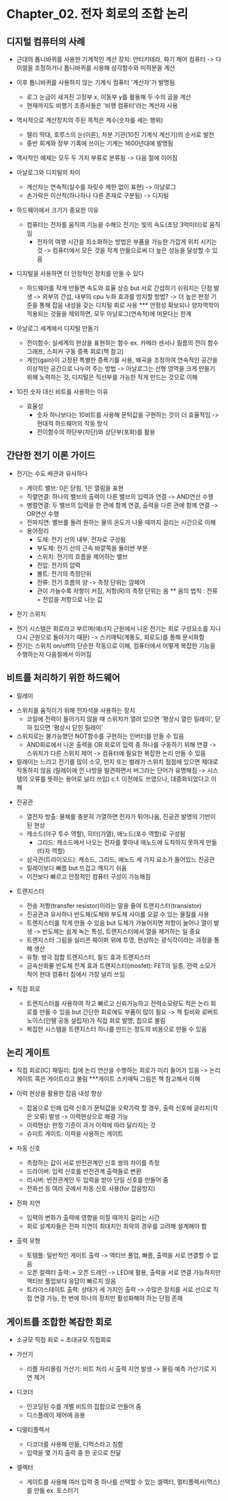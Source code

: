 # Chapter_02. 전자 회로의 조합 논리

## 디지털 컴퓨터의 사례

- 근대의 톱니바퀴를 사용한 기계적인 계산 장치: 안티키테라, 화기 제어 컴퓨터
    -> 다이얼을 조정하거나 톱니바퀴를 사용해 삼각함수와 미적분을 계산

- 이후 톱니바퀴를 사용하지 않는 기계식 컴퓨터 '계산자'가 발명됨
    - 로그 눈금이 새겨진 고정부 x, 이동부 y를 활용해 두 수의 곱을 계산
    - 현재까지도 비행기 조종사들은 '비행 컴퓨터'라는 계산자 사용

- 역사적으로 계산장치의 주된 목적은 계수(숫자를 세는 행위)
    - 탤리 막대, 호루스의 눈(이론), 차분 기관(10진 기계식 계산기)의 순서로 발전
    - 중반 회계와 장부 기록에 쓰이는 기계는 1600년대에 발명됨

- 역사적인 예제는 모두 두 가지 부류로 분류됨 -> 다음 절에 이어짐

* 아날로그와 디지털의 차이
    - 계산자는 연속적(실수를 자릿수 제한 없이 표현) -> 아날로그
    - 손가락은 이산적(하나하나 다른 존재로 구분됨) -> 디지털

* 하드웨어에서 크기가 중요한 이유
    - 컴퓨터는 전자를 움직여 기능을 수해으 전기는 빛의 속도(초당 3억미터)로 움직임
        - 전자의 여행 시간을 최소화하는 방법은 부품을 가능한 가깝게 위치 시키는 것
    -> 컴퓨터에서 모든 것을 작게 만듦으로써 더 높은 성능을 달성할 수 있음

* 디지털을 사용하면 더 안정적인 장치를 만들 수 있다
    - 하드웨어를 작게 만들면 속도와 효율 상승 but 서로 간섭하기 쉬워지는 단점 발생
        -> 외부의 간섭, 내부의 cpu 누화 효과를 방지할 방법? -> 더 높은 판정 기준을 통해 잡음 내성을 갖는 디지털 회로 사용
        *** 안정성 확보되나 양자역학이 적용되는 것들을 제외하면, 모두 아날로그(연속적)에 머문다는 한계

* 아날로그 세계에서 디지털 만들기
    - 전이함수: 실세계의 현상을 표현하는 함수
        ex. 카메라 센서나 필름의 전이 함수 그래프, 스피커 구동 증폭 회로(책 참고)
    - 게인(gain)이 고정된 특별한 증폭기를 사용, 왜곡을 조정하여 연속적인 공간을 이상적인 공간으로 나누어 주는 방법
    -> 아날로그는 선형 영역을 크게 만들기 위해 노력하는 것, 디지털은 직선부를 가능한 작게 만드는 것으로 이해

* 10진 숫자 대신 비트를 사용하는 이유
    - 효율성
        - 숫자 하나보다는 10비트를 사용해 문턱값을 구현하는 것이 더 효율적임 -> 현대적 하드웨어의 작동 방식
        - 전이함수의 하단부(차단)와 상단부(포화)를 활용

## 간단한 전기 이론 가이드

* 전기는 수도 배관과 유사하다
    - 게이트 밸브: 0은 닫힘, 1은 열림을 표현
    - 직렬연결: 하나의 밸브의 출력이 다른 밸브의 입력과 연결 -> AND연산 수행
    - 병렬연결: 두 밸브의 입력을 한 관에 함께 연결, 출력을 다른 관에 함께 연결 -> OR연산 수행
    - 전파지연: 밸브를 돌려 원하는 물의 온도가 나올 때까지 걸리는 시간으로 이해

    * 용어정리
        - 도체: 전기 선의 내부, 전자로 구성됨
        - 부도체: 전기 선의 근속 바깥쪽을 둘러싼 부분
        - 스위치: 전기의 흐름을 제어하는 밸브
        - 전압: 전기의 압력
        - 볼트: 전기의 측정단위
        - 전류: 전기 흐름의 양 -> 측정 단위는 암페어
        - 관이 가늘수록 저항이 커짐, 저항(R)의 측정 단위는 옴
        ** 옴의 법칙 : 전류 = 전압을 저항으로 나눈 값

* 전기 스위치
- 전기 시스템은 회로라고 부르며(에너지 근원에서 나온 전기는 회로 구성요소를 지나 다시 근원으로 돌아가기 때문)
    -> 스키매틱(계통도, 회로도)를 통해 문서화함
- 전기는 스위치 on/off의 단순한 작동으로 이해, 컴퓨터에서 어떻게 복잡한 기능을 수행하는지 다음절에서 이어짐

## 비트를 처리하기 위한 하드웨어

* 릴레이
- 스위치를 움직이기 위해 전자석을 사용하는 장치
    - 코일에 전력이 들어가지 않을 때 스위치가 열려 있으면 '평상시 열린 릴레이', 닫혀 있으면 '평상시 닫힌 릴레이'
- 스위치로는 불가능했던 NOT함수를 구현하는 인버터를 만들 수 있음
    - AND회로에서 나온 출력을 OR 회로의 입력 중 하나를 구동하기 위해 연결 -> 스위치가 다른 스위치 제어 -> 컴퓨터에 필요한 복잡한 논리 만들 수 있음
- 릴레이는 느리고 전기를 많이 소모, 먼지 또는 벌레가 스위치 점점에 있으면 제대로 작동하지 않음
    (릴레이에 낀 나방을 발견하면서 버그라는 단어가 유명해짐 -> 시스템의 오류를 뜻하는 용어로 널리 쓰임)
    c.f. 이전에도 쓰였으나, 대중화되었다고 이해

* 진공관
    - 열전자 방출: 물체를 충분히 가열하면 전자가 튀어나옴, 진공관 발명의 기반이 된 현상
    - 캐소드(야구 투수 역할), 히터(가열), 애노드(포수 역할)로 구성됨
        - 그리드: 캐소드에서 나오는 전자를 쫓아내 애노드에 도착하지 못하게 만듦(타자 역할)
    - 삼극관(트라이오드): 캐소드, 그리드, 애노드 세 가지 요소가 들어있느 진공관
    - 릴레이보다 빠름 but 뜨겁고 깨지기 쉬움
    - 이전보다 빠르고 안정적인 컴퓨터 구성이 가능해짐

* 트랜지스터
    - 전송 저항(transfer resistor)이라는 말을 줄여 트랜지스터(transistor)
    - 진공관과 유사하나 반도체(도체와 부도체 사이를 오갈 수 있는 물질를 사용
    - 트랜지스터를 작게 만들 수 있음 but 도체가 가늘어지면 저항이 늘어나 열이 발생
        -> 반도체는 쉽게 녹는 특성, 트랜지스터에서 열을 제거하는 일 중요
    - 트랜지스터 그림을 실리콘 웨이퍼 위에 투영, 현상하는 광식각이라는 과정을 통해 생산
    - 유형: 쌍극 접합 트랜지스터, 필드 효과 트랜지스터

    * 금속산화물 반도체 전계 효과 트랜지스터(mosfet): FET의 일종, 전력 소모가 적어 현대 컴퓨터 칩에서 가장 널리 쓰임

* 직접 회로
    - 트랜지스터를 사용하여 작고 빠르고 신뢰가능하고 전력소모량도 적은 논리 회로를 만들 수 있음
        but 간단한 회로에도 부품이 많이 필요
    -> 잭 킬비와 로버트 노이스(인텔 공동 설립자)가 직접 회로 발명, 칩으로 불림
    - 복잡한 시스템을 트랜지스터 하나를 만드는 정도의 비용으로 만들 수 있음

## 논리 게이트

- 직접 회로(IC) 패밀리: 칩에 논리 연산을 수행하는 회로가 미리 들어가 있음
    -> 논리 게이트 혹은 게이트라고 불림
***게이트 스키매틱 그림은 책 참고해서 이해

* 이력 현상을 활용한 잡음 내성 향상
    - 잡음으로 인해 입력 신호가 문턱값을 오락가락 할 경우, 출력 신호에 글리치(작은 오류) 발생
        -> 이력현상으로 해결 가능
    - 이력현상: 판정 기준이 과거 이력에 따라 달라지는 것
    - 슈미트 게이트: 이력을 사용하는 게이트

* 차동 신호
    - 측정하는 값이 서로 반전관계인 신호 쌍의 차이를 측정
    - 드라이버: 입력 신호를 반전관계 출력들로 변환
    - 리시버: 반전관계인 두 입력을 받아 단일 신호를 만들어 줌
    - 전화선 등 여러 곳에서 차동 신호 사용(for 잡음방지)

* 전파 지연
    - 입력의 변화가 출력에 영향을 미칠 때까지 걸리는 시간
    - 회로 설계자들은 전파 지연이 최대치인 최악의 경우를 고려해 설계해야 함

* 출력 유형
    - 토템플: 일반적인 게이트 출력 -> 액티브 풀업, 빠름, 출력을 서로 연결할 수 없음
    - 오픈 컬렉터 출력: = 오픈 드레인 -> LED에 활용, 출력을 서로 연결 가능하지만 액티브 풀업보다 응답이 빠르지 않음
    - 트라이스테이트 출력: 상태가 세 가지인 출력 -> 수많은 장치를 서로 선으로 직접 연결 가능, 한 번에 하나의 장치만 활성화해야 하는 단점 존재

## 게이트를 조합한 복잡한 회로

- 소규모 직접 회로 ~ 초대규모 직접회로

* 가산기
    - 리플 자리올림 가산기: 비트 처리 시 출력 지연 발생
        -> 올림 예측 가산기로 지연 제거

* 디코더
    - 인코딩된 수를 개별 비트의 집합으로 만들어 줌
    - 디스플레이 제어에 응용

* 디멀티플렉서
    - 디코더를 사용해 만듦, 디먹스라고 칭함
    - 입력을 몇 가지 출력 중 한 곳으로 전달

* 셀렉터
    - 게이트를 사용해 여러 입력 중 하나를 선택할 수 있는 셀렉터, 멀티플렉서(먹스)를 만듦
        ex. 토스터기






